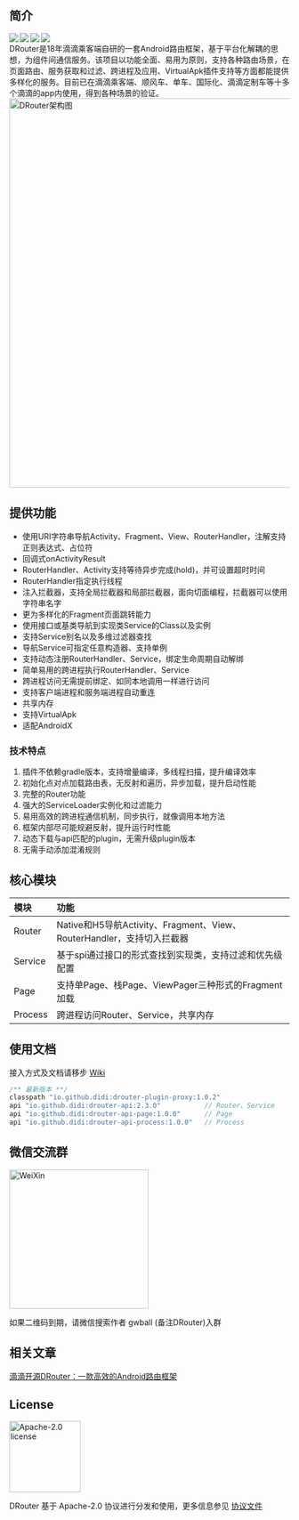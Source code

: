 ## 简介

<div align="center">
 <img src="https://img.shields.io/badge/license-Apache2.0-brightgreen.svg" align=left />
 <img src="https://img.shields.io/badge/drouter--plugin--proxy-1.0.2-red.svg" align=left />
 <img src="https://img.shields.io/badge/drouter--api-2.3.0-blue.svg" align=left />
 <img src="https://img.shields.io/badge/PRs-welcome-brightgreen.svg" align=left />
</div>
<br/>
DRouter是18年滴滴乘客端自研的一套Android路由框架，基于平台化解耦的思想，为组件间通信服务。该项目以功能全面、易用为原则，支持各种路由场景，在页面路由、服务获取和过滤、跨进程及应用、VirtualApk插件支持等方面都能提供多样化的服务。目前已在滴滴乘客端、顺风车、单车、国际化、滴滴定制车等十多个滴滴的app内使用，得到各种场景的验证。

<img src="https://czp.s3.didiyunapi.com/image/drouter/DRouter_Architecture.jpg" width="700px" align="center" alt="DRouter架构图"/>

## 提供功能

- 使用URI字符串导航Activity、Fragment、View、RouterHandler，注解支持正则表达式、占位符
- 回调式onActivityResult
- RouterHandler、Activity支持等待异步完成(hold)，并可设置超时时间
- RouterHandler指定执行线程
- 注入拦截器，支持全局拦截器和局部拦截器，面向切面编程，拦截器可以使用字符串名字
- 更为多样化的Fragment页面跳转能力
- 使用接口或基类导航到实现类Service的Class以及实例
- 支持Service别名以及多维过滤器查找
- 导航Service可指定任意构造器、支持单例
- 支持动态注册RouterHandler、Service，绑定生命周期自动解绑
- 简单易用的跨进程执行RouterHandler、Service
- 跨进程访问无需提前绑定、如同本地调用一样进行访问
- 支持客户端进程和服务端进程自动重连
- 共享内存
- 支持VirtualApk
- 适配AndroidX

### 技术特点
1. 插件不依赖gradle版本，支持增量编译，多线程扫描，提升编译效率
2. 初始化点对点加载路由表，无反射和遍历，异步加载，提升启动性能
3. 完整的Router功能
4. 强大的ServiceLoader实例化和过滤能力
5. 易用高效的跨进程通信机制，同步执行，就像调用本地方法
6. 框架内部尽可能规避反射，提升运行时性能
7. 动态下载与api匹配的plugin，无需升级plugin版本
8. 无需手动添加混淆规则

## 核心模块

模块 | 功能
|  :-- | :--  |
Router | Native和H5导航Activity、Fragment、View、RouterHandler，支持切入拦截器
Service | 基于spi通过接口的形式查找到实现类，支持过滤和优先级配置
Page | 支持单Page、栈Page、ViewPager三种形式的Fragment加载
Process | 跨进程访问Router、Service，共享内存

## 使用文档

接入方式及文档请移步 [Wiki](https://github.com/didi/DRouter/wiki)

``` java
/** 最新版本 **/
classpath "io.github.didi:drouter-plugin-proxy:1.0.2"
api "io.github.didi:drouter-api:2.3.0"           // Router、Service
api "io.github.didi:drouter-api-page:1.0.0"      // Page
api "io.github.didi:drouter-api-process:1.0.0"   // Process
```

## 微信交流群

<img src="https://github.com/didi/DRouter/blob/master/img/drouter.png" width="250px" align="center" alt="WeiXin"/>

如果二维码到期，请微信搜索作者 gwball (备注DRouter)入群

## 相关文章

[滴滴开源DRouter：一款高效的Android路由框架](https://juejin.cn/post/6975818153381068831)

## License

<img alt="Apache-2.0 license" src="https://www.apache.org/img/ASF20thAnniversary.jpg" width="128">

DRouter 基于 Apache-2.0 协议进行分发和使用，更多信息参见 [协议文件](LICENSE)
